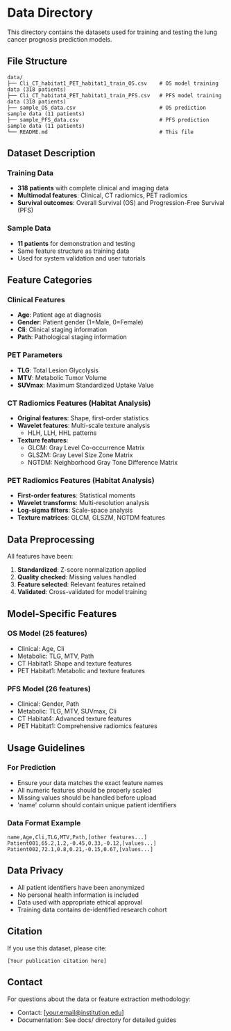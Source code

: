 # Data Directory

This directory contains the datasets used for training and testing the lung cancer prognosis prediction models.

## File Structure

```
data/
├── Cli_CT_habitat1_PET_habitat1_train_OS.csv    # OS model training data (318 patients)
├── Cli_CT_habitat4_PET_habitat1_train_PFS.csv   # PFS model training data (318 patients)
├── sample_OS_data.csv                           # OS prediction sample data (11 patients)
├── sample_PFS_data.csv                          # PFS prediction sample data (11 patients)
└── README.md                                    # This file
```

## Dataset Description

### Training Data
- **318 patients** with complete clinical and imaging data
- **Multimodal features**: Clinical, CT radiomics, PET radiomics
- **Survival outcomes**: Overall Survival (OS) and Progression-Free Survival (PFS)

### Sample Data
- **11 patients** for demonstration and testing
- Same feature structure as training data
- Used for system validation and user tutorials

## Feature Categories

### Clinical Features
- **Age**: Patient age at diagnosis
- **Gender**: Patient gender (1=Male, 0=Female)
- **Cli**: Clinical staging information
- **Path**: Pathological staging information

### PET Parameters
- **TLG**: Total Lesion Glycolysis
- **MTV**: Metabolic Tumor Volume
- **SUVmax**: Maximum Standardized Uptake Value

### CT Radiomics Features (Habitat Analysis)
- **Original features**: Shape, first-order statistics
- **Wavelet features**: Multi-scale texture analysis
  - HLH, LLH, HHL patterns
- **Texture features**:
  - GLCM: Gray Level Co-occurrence Matrix
  - GLSZM: Gray Level Size Zone Matrix
  - NGTDM: Neighborhood Gray Tone Difference Matrix

### PET Radiomics Features (Habitat Analysis)
- **First-order features**: Statistical moments
- **Wavelet transforms**: Multi-resolution analysis
- **Log-sigma filters**: Scale-space analysis
- **Texture matrices**: GLCM, GLSZM, NGTDM features

## Data Preprocessing

All features have been:
1. **Standardized**: Z-score normalization applied
2. **Quality checked**: Missing values handled
3. **Feature selected**: Relevant features retained
4. **Validated**: Cross-validated for model training

## Model-Specific Features

### OS Model (25 features)
- Clinical: Age, Cli
- Metabolic: TLG, MTV, Path
- CT Habitat1: Shape and texture features
- PET Habitat1: Metabolic and texture features

### PFS Model (26 features)
- Clinical: Gender, Path
- Metabolic: TLG, MTV, SUVmax, Cli
- CT Habitat4: Advanced texture features
- PET Habitat1: Comprehensive radiomics features

## Usage Guidelines

### For Prediction
- Ensure your data matches the exact feature names
- All numeric features should be properly scaled
- Missing values should be handled before upload
- 'name' column should contain unique patient identifiers

### Data Format Example
```csv
name,Age,Cli,TLG,MTV,Path,[other features...]
Patient001,65.2,1.2,-0.45,0.33,-0.12,[values...]
Patient002,72.1,0.8,0.21,-0.15,0.67,[values...]
```

## Data Privacy

- All patient identifiers have been anonymized
- No personal health information is included
- Data used with appropriate ethical approval
- Training data contains de-identified research cohort

## Citation

If you use this dataset, please cite:
```
[Your publication citation here]
```

## Contact

For questions about the data or feature extraction methodology:
- Contact: [your.email@institution.edu]
- Documentation: See docs/ directory for detailed guides 